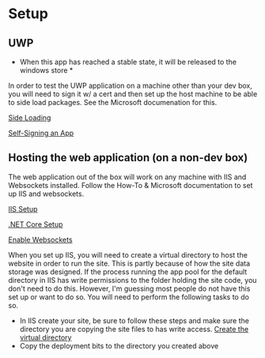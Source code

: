 # Setup

## UWP

* When this app has reached a stable state, it will be released to the windows store *

In order to test the UWP application on a machine other than your dev box, you will need to sign it w/ a cert and then set up the host machine to be able to side load packages.  See the Microsoft documenation for this. 

[Side Loading](https://docs.microsoft.com/en-us/windows/application-management/sideload-apps-in-windows-10)

[Self-Signing an App](https://docs.microsoft.com/en-us/windows/uwp/packaging/create-certificate-package-signing)

## Hosting the web application (on a non-dev box)

The web application out of the box will work on any machine with IIS and Websockets installed.  Follow the How-To & Microsoft documentation to set up IIS and websockets.

[IIS Setup](https://docs.microsoft.com/en-us/aspnet/core/host-and-deploy/iis/?tabs=aspnetcore2x#iis-configuration) 

[.NET Core Setup](https://docs.microsoft.com/en-us/aspnet/core/host-and-deploy/iis/?tabs=aspnetcore2x#install-the-net-core-windows-server-hosting-bundle)

[Enable Websockets](https://docs.microsoft.com/en-us/iis/configuration/system.webserver/websocket)

When you set up IIS, you will need to create a virtual directory to host the website in order to run the site.  This is partly because of how the site data storage was designed.   If the process running the app pool for the default directory in IIS has write permissions to the folder holding the site code, you don't need to do this.  However, I'm guessing most people do not have this set up or want to do so.  You will need to perform the following tasks to do so. 

+ In IIS create your site, be sure to follow these steps and make sure the directory you are copying the site files to has write access.  [Create the virtual directory](https://docs.microsoft.com/en-us/aspnet/core/host-and-deploy/iis/?tabs=aspnetcore2x#install-web-deploy-when-publishing-with-visual-studio)
+ Copy the deployment bits to the directory you created above
